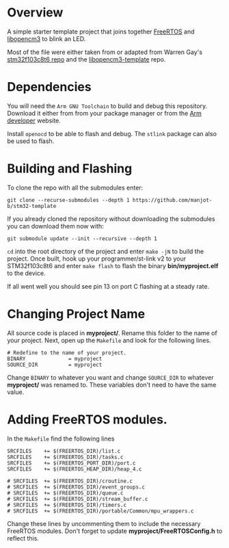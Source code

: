 # Overview
A simple starter template project that joins together [FreeRTOS](https://github.com/FreeRTOS/FreeRTOS-Kernel) and [libopencm3](https://github.com/libopencm3/libopencm3) to blink an LED. 

Most of the file were either taken from or adapted from Warren Gay's [stm32f103c8t6 repo](https://github.com/ve3wwg/stm32f103c8t6) and the [libopencm3-template](https://github.com/libopencm3/libopencm3-template) repo.

# Dependencies
You will need the `Arm GNU Toolchain` to build and debug this repository. Download it either from from your package manager or from the [Arm developer](https://developer.arm.com/tools-and-software/open-source-software/developer-tools/gnu-toolchain/gnu-rm) website.

Install `openocd` to be able to flash and debug. The `stlink` package can also be used to flash.
# Building and Flashing
To clone the repo with all the submodules enter:

	git clone --recurse-submodules --depth 1 https://github.com/manjot-b/stm32-template

If you already cloned the repository without downloading the submodules you can download them now with:

	git submodule update --init --recursive --depth 1

`cd` into the root directory of the project and enter `make -jN` to build the project. Once built, hook up your programmer/st-link v2 to your STM32f103c8t6 and enter `make flash` to flash the binary **bin/myproject.elf** to the device.

If all went well you should see pin 13 on port C flashing at a steady rate.

# Changing Project Name
All source code is placed in **myproject/**. Rename this folder to the name of your project. Next, open up the `Makefile` and look for the following lines.

	# Redefine to the name of your project.
	BINARY				= myproject
	SOURCE_DIR			= myproject

Change `BINARY` to whatever you want and change `SOURCE_DIR` to whatever **myproject/** was renamed to. These variables don't need to have the same value.

# Adding FreeRTOS modules.
In the `Makefile` find the following lines

	SRCFILES	+= $(FREERTOS_DIR)/list.c
	SRCFILES 	+= $(FREERTOS_DIR)/tasks.c
	SRCFILES 	+= $(FREERTOS_PORT_DIR)/port.c
	SRCFILES 	+= $(FREERTOS_HEAP_DIR)/heap_4.c
	
	# SRCFILES 	+= $(FREERTOS_DIR)/croutine.c
	# SRCFILES 	+= $(FREERTOS_DIR)/event_groups.c
	# SRCFILES 	+= $(FREERTOS_DIR)/queue.c
	# SRCFILES 	+= $(FREERTOS_DIR)/stream_buffer.c
	# SRCFILES 	+= $(FREERTOS_DIR)/timers.c
	# SRCFILES 	+= $(FREERTOS_DIR)/portable/Common/mpu_wrappers.c

Change these lines by uncommenting them to include the necessary FreeRTOS modules. Don't forget to update **myproject/FreeRTOSConfig.h** to reflect this.
